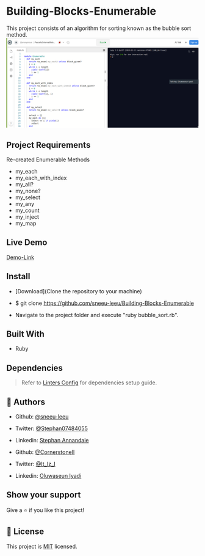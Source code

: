 # Building-Blocks-Enumerable

This project consists of an algorithm for sorting known as the bubble sort method.
![screenshot](./image/enumerable.png)

## Project Requirements

Re-created Enumerable Methods
- my_each
- my_each_with_index
- my_all?
- my_none?
- my_select
- my_any
- my_count
- my_inject
- my_map


## Live Demo

[Demo-Link](https://repl.it/@OseunIyadi/PeacefulInternalWebpage)

## Install

- [Download](Clone the repository to your machine)

- $ git clone https://github.com/sneeu-leeu/Building-Blocks-Enumerable

- Navigate to the project folder and execute "ruby bubble_sort.rb".


## Built With

- Ruby

## Dependencies

> Refer to [Linters Config](https://github.com/sneeu-leeu/linters-config) for dependencies setup guide.

## 👤 Authors

- Github: [@sneeu-leeu](https://github.com/sneeu-leeu)
- Twitter: [@Stephan07484055](https://twitter.com/Stephan07484055)
- Linkedin: [Stephan Annandale](https://www.linkedin.com/in/stephan-annandale-a4b4931a9/)

- Github: [@CornerstoneII](https://github.com/CornerstoneII)
- Twitter: [@It_Iz_I](https://twitter.com/It_Iz_I)
- Linkedin: [Oluwaseun Iyadi](https://www.linkedin.com/in/oluwaseun-iyadi-773584b4/)

## Show your support

Give a ⭐️ if you like this project!


## 📝 License

This project is [MIT](lic.url) licensed.

